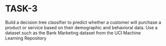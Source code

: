 # TASK-3
Build a decision tree classifier to predict whether a customer will purchase a product or service based on their demographic and behavioral data. Use a dataset such as the Bank Marketing dataset from the UCl Machine Learning Repository
